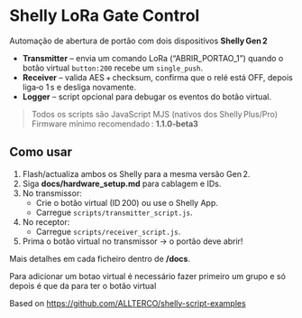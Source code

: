 # Shelly LoRa Gate Control

Automação de abertura de portão com dois dispositivos **Shelly Gen 2**

* **Transmitter** – envia um comando LoRa (“ABRIR_PORTAO_1”) quando o botão virtual `button:200` recebe um `single_push`.
* **Receiver** – valida AES + checksum, confirma que o relé está OFF, depois liga‑o 1 s e desliga novamente.
* **Logger** – script opcional para debugar os eventos do botão virtual.

> Todos os scripts são JavaScript MJS (nativos dos Shelly Plus/Pro)  
> Firmware mínimo recomendado : **1.1.0‑beta3**

## Como usar

1. Flash/actualiza ambos os Shelly para a mesma versão Gen 2.
2. Siga **docs/hardware_setup.md** para cablagem e IDs.
3. No transmissor:
   - Crie o botão virtual (ID 200) ou use o Shelly App.
   - Carregue `scripts/transmitter_script.js`.
4. No receptor:
   - Carregue `scripts/receiver_script.js`.
5. Prima o botão virtual no transmissor → o portão deve abrir!

Mais detalhes em cada ficheiro dentro de **/docs**.



Para adicionar um botao virtual é necessário fazer primeiro um grupo e só depois é que da para ter o botão virtual

Based on https://github.com/ALLTERCO/shelly-script-examples
